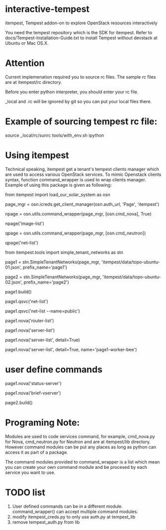 # interactive-tempest
itempest, Tempest addon-on to explore OpenStack resources interactively

You need the tempest repository which is the SDK for itempest.
Refer to docs/Tempest-Installation-Guide.txt to install Tempest without devstack at Ubuntu or Mac OS.X.

# Attention
Current implemenation required you to source rc files.
The sample rc files are at itempest/rc directory.

Before you enter python interpreter, you should enter your rc file.

_local and .rc will be ignored by git so you can put your local files there.

# Example of sourcing tempest rc file:
source _local/rc/sunrc
tools/with_env.sh ipython

# Using itempest
Technical speaking, itempest get a tenant's tempest clients manager which are used to access various OpenStack services.
To mimic Openstack clients syntax, function command_wrapper is used to wrap clients manager.
Example of using this package is given as following:

from itempest import load_our_solar_system as osn

page_mgr = osn.icreds.get_client_manager(osn.auth_url, 'Page', 'itempest')

npage = osn.utils.command_wrapper(page_mgr, [osn.cmd_nova], True)

npage('image-list')

qpage = osn.utils.command_wrapper(page_mgr, [osn.cmd_neutron])

qpage('net-list')

from itempest.tools import simple_tenant_networks as stn

page1 = stn.SimpleTenantNetworks(page_mgr, 'itempest/data/topo-ubuntu-01.json', prefix_name='page1')

page2 = stn.SimpleTenantNetworks(page_mgr, 'itempest/data/topo-ubuntu-02.json', prefix_name='page2')

page1.build()

page1.qsvc('net-list')

page1.qsvc('net-list --name=public')

page1.nova('router-list')

page1.nova('server-list')

page1.nova('server-list', detail=True)

page1.nova('server-list', detail=True, name='page1-worker-bee')

# user define commands
page1.nova('status-server')

page1.nova('brief-vserver')

page2.build()

# Programing Note:
Modules are used to code services command, for example, cmd_nova.py for Nova, cmd_neutron.py for Neutron and are at itempest/lib directory. However command modules can be put any places as long as python can access it as part of a package.

The command modules provided to command_wrapper is a list which mean you can create your own command module and be procesed by each service you want to use.

# TODO list
1. User defined commands can be in a different module. command_wrapper() can accept multiple command modules.
2. modify itempest_creds.py to only use auth.py at tempest_lib
3. remove tempest_auth.py from lib
